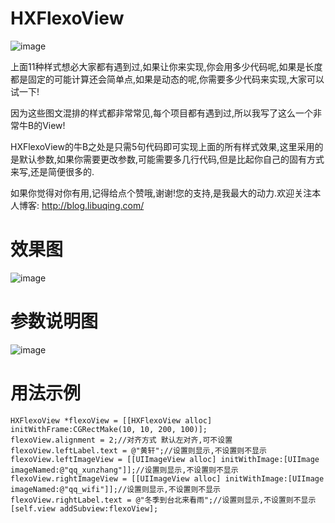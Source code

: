 # HXFlexoView
![image](https://github.com/huangxuan518/HXFlexoView/blob/master/HXFlexoView/1.png)

上面11种样式想必大家都有遇到过,如果让你来实现,你会用多少代码呢,如果是长度都是固定的可能计算还会简单点,如果是动态的呢,你需要多少代码来实现,大家可以试一下!

因为这些图文混排的样式都非常常见,每个项目都有遇到过,所以我写了这么一个非常牛B的View!

HXFlexoView的牛B之处是只需5句代码即可实现上面的所有样式效果,这里采用的是默认参数,如果你需要更改参数,可能需要多几行代码,但是比起你自己的固有方式来写,还是简便很多的.

如果你觉得对你有用,记得给点个赞哦,谢谢!您的支持,是我最大的动力.欢迎关注本人博客: http://blog.libuqing.com/

# 效果图
![image](https://github.com/huangxuan518/HXFlexoView/blob/master/HXFlexoView/xiaoguo.gif)

# 参数说明图
![image](https://github.com/huangxuan518/HXFlexoView/blob/master/HXFlexoView/tushi.png)

# 用法示例
    HXFlexoView *flexoView = [[HXFlexoView alloc] initWithFrame:CGRectMake(10, 10, 200, 100)];
    flexoView.alignment = 2;//对齐方式 默认左对齐,可不设置
    flexoView.leftLabel.text = @"黄轩";//设置则显示,不设置则不显示
    flexoView.leftImageView = [[UIImageView alloc] initWithImage:[UIImage imageNamed:@"qq_xunzhang"]];//设置则显示,不设置则不显示
    flexoView.rightImageView = [[UIImageView alloc] initWithImage:[UIImage imageNamed:@"qq_wifi"]];//设置则显示,不设置则不显示
    flexoView.rightLabel.text = @"冬季到台北来看雨";//设置则显示,不设置则不显示
    [self.view addSubview:flexoView];
